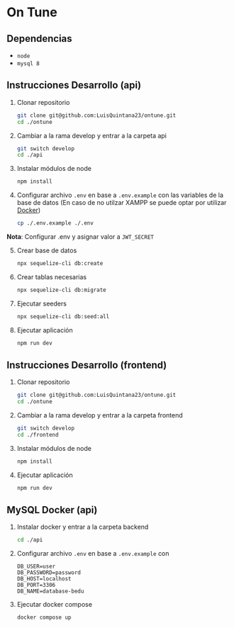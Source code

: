 # On Tune

## Dependencias
- `node`
- `mysql 8`

## Instrucciones Desarrollo (api)

1. Clonar repositorio
    ```sh
    git clone git@github.com:LuisQuintana23/ontune.git
    cd ./ontune
    ```
2. Cambiar a la rama develop y entrar a la carpeta api
    ```sh
    git switch develop
    cd ./api
    ```
3. Instalar módulos de node
    ```sh
    npm install
    ```
4. Configurar archivo `.env` en base a `.env.example` con
   las variables de la base de datos (En caso de no utilzar XAMPP
   se puede optar por utilizar [Docker](#mysql-docker))
    ```sh
    cp ./.env.example ./.env
    ```

__Nota__: Configurar .env y asignar valor a `JWT_SECRET`

5. Crear base de datos
     ```sh
     npx sequelize-cli db:create
     ```
6. Crear tablas necesarias
      ```sh
      npx sequelize-cli db:migrate
      ```
7. Ejecutar seeders
      ```sh
      npx sequelize-cli db:seed:all
      ```

8. Ejecutar aplicación
      ```sh
      npm run dev
      ```

## Instrucciones Desarrollo (frontend)

1. Clonar repositorio
    ```sh
    git clone git@github.com:LuisQuintana23/ontune.git
    cd ./ontune
    ```
2. Cambiar a la rama develop y entrar a la carpeta frontend
    ```sh
    git switch develop
    cd ./frontend
    ```
3. Instalar módulos de node
    ```sh
    npm install
    ```

4. Ejecutar aplicación
   ```sh
   npm run dev
   ```

## MySQL Docker (api)
1. Instalar docker y entrar a la carpeta backend
      ```sh
      cd ./api
      ```

2. Configurar archivo `.env` en base a `.env.example` con
   ```dotenv
   DB_USER=user
   DB_PASSWORD=password
   DB_HOST=localhost
   DB_PORT=3306
   DB_NAME=database-bedu
   ```

3. Ejecutar docker compose
   ```sh
   docker compose up
   ```
